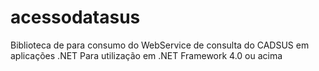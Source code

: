 # acessodatasus
Biblioteca de para consumo do WebService de consulta do CADSUS em aplicações .NET
Para utilização em .NET Framework 4.0 ou acima
